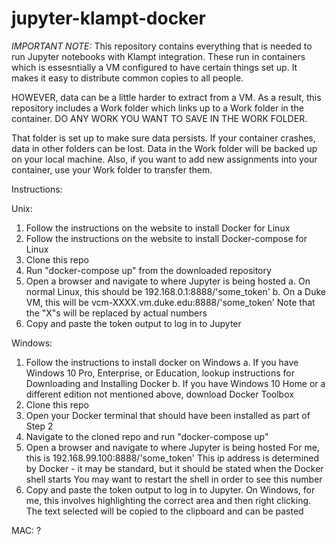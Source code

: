 # jupyter-klampt-docker

*IMPORTANT NOTE:*
This repository contains everything that is needed to run Jupyter notebooks with Klampt integration.
These run in containers which is essesntially a VM configured to have certain things set up. 
It makes it easy to distribute common copies to all people. 

HOWEVER, data can be a little harder to extract from a VM. 
As a result, this repository includes a Work folder which links up to a Work folder in the container.
DO ANY WORK YOU WANT TO SAVE IN THE WORK FOLDER.

That folder is set up to make sure data persists. If your container crashes, data in other folders can be lost. Data in the Work folder will be backed up on your local machine. Also, if you want to add new assignments into your container, use your Work folder to transfer them. 

Instructions:

Unix:
1. Follow the instructions on the website to install Docker for Linux 
2. Follow the instructions on the website to install Docker-compose for Linux
3. Clone this repo
4. Run "docker-compose up" from the downloaded repository
5. Open a browser and navigate to where Jupyter is being hosted
a. On normal Linux, this should be 192.168.0.1:8888/'some_token'
b. On a Duke VM, this will be vcm-XXXX.vm.duke.edu:8888/'some_token'
    Note that the "X"s will be replaced by actual numbers
6. Copy and paste the token output to log in to Jupyter 

Windows:
1. Follow the instructions to install docker on Windows
a. If you have Windows 10 Pro, Enterprise, or Education, lookup instructions for Downloading and Installing Docker
b. If you have Windows 10 Home or a different edition not mentioned above, download Docker Toolbox
2. Clone this repo
3. Open your Docker terminal that should have been installed as part of Step 2
4. Navigate to the cloned repo and run "docker-compose up" 
5. Open a browser and navigate to where Jupyter is being hosted
    For me, this is 192.168.99.100:8888/'some_token'
    This ip address is determined by Docker - it may be standard, but it should be stated when the Docker shell starts
    You may want to restart the shell in order to see this number
6. Copy and paste the token output to log in to Jupyter.
    On Windows, for me, this involves highlighting the correct area and then right clicking. The text selected will be copied to the clipboard and can be pasted

MAC:
?
